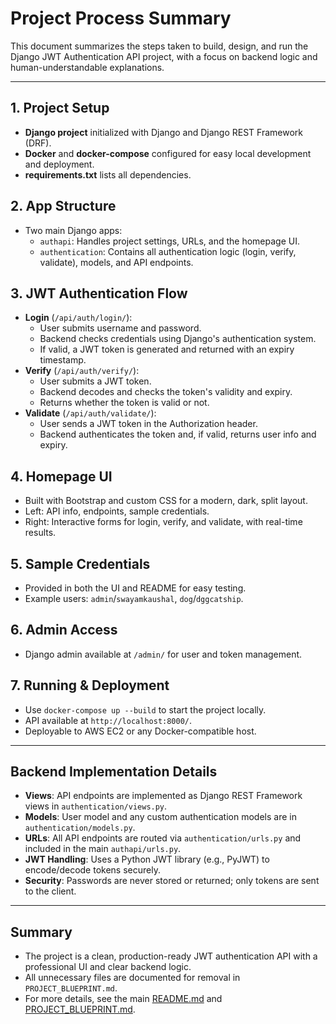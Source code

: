 # Project Process Summary

This document summarizes the steps taken to build, design, and run the Django JWT Authentication API project, with a focus on backend logic and human-understandable explanations.

---

## 1. Project Setup
- **Django project** initialized with Django and Django REST Framework (DRF).
- **Docker** and **docker-compose** configured for easy local development and deployment.
- **requirements.txt** lists all dependencies.

## 2. App Structure
- Two main Django apps:
  - `authapi`: Handles project settings, URLs, and the homepage UI.
  - `authentication`: Contains all authentication logic (login, verify, validate), models, and API endpoints.

## 3. JWT Authentication Flow
- **Login** (`/api/auth/login/`):
  - User submits username and password.
  - Backend checks credentials using Django's authentication system.
  - If valid, a JWT token is generated and returned with an expiry timestamp.
- **Verify** (`/api/auth/verify/`):
  - User submits a JWT token.
  - Backend decodes and checks the token's validity and expiry.
  - Returns whether the token is valid or not.
- **Validate** (`/api/auth/validate/`):
  - User sends a JWT token in the Authorization header.
  - Backend authenticates the token and, if valid, returns user info and expiry.

## 4. Homepage UI
- Built with Bootstrap and custom CSS for a modern, dark, split layout.
- Left: API info, endpoints, sample credentials.
- Right: Interactive forms for login, verify, and validate, with real-time results.

## 5. Sample Credentials
- Provided in both the UI and README for easy testing.
- Example users: `admin`/`swayamkaushal`, `dog`/`dggcatship`.

## 6. Admin Access
- Django admin available at `/admin/` for user and token management.

## 7. Running & Deployment
- Use `docker-compose up --build` to start the project locally.
- API available at `http://localhost:8000/`.
- Deployable to AWS EC2 or any Docker-compatible host.

---

## Backend Implementation Details
- **Views**: API endpoints are implemented as Django REST Framework views in `authentication/views.py`.
- **Models**: User model and any custom authentication models are in `authentication/models.py`.
- **URLs**: All API endpoints are routed via `authentication/urls.py` and included in the main `authapi/urls.py`.
- **JWT Handling**: Uses a Python JWT library (e.g., PyJWT) to encode/decode tokens securely.
- **Security**: Passwords are never stored or returned; only tokens are sent to the client.

---

## Summary
- The project is a clean, production-ready JWT authentication API with a professional UI and clear backend logic.
- All unnecessary files are documented for removal in `PROJECT_BLUEPRINT.md`.
- For more details, see the main [README.md](./README.md) and [PROJECT_BLUEPRINT.md](./PROJECT_BLUEPRINT.md).
